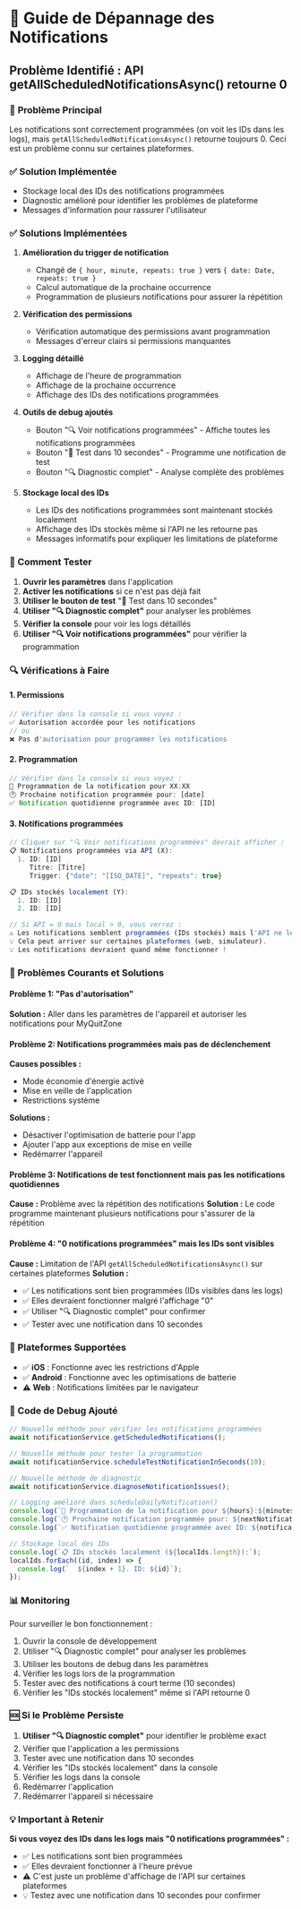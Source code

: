 # 🔔 Guide de Dépannage des Notifications

## Problème Identifié : API getAllScheduledNotificationsAsync() retourne 0

### 🚨 **Problème Principal**
Les notifications sont correctement programmées (on voit les IDs dans les logs), mais `getAllScheduledNotificationsAsync()` retourne toujours 0. Ceci est un problème connu sur certaines plateformes.

### ✅ **Solution Implémentée**
- Stockage local des IDs des notifications programmées
- Diagnostic amélioré pour identifier les problèmes de plateforme
- Messages d'information pour rassurer l'utilisateur

### ✅ Solutions Implémentées

1. **Amélioration du trigger de notification**
   - Changé de `{ hour, minute, repeats: true }` vers `{ date: Date, repeats: true }`
   - Calcul automatique de la prochaine occurrence
   - Programmation de plusieurs notifications pour assurer la répétition

2. **Vérification des permissions**
   - Vérification automatique des permissions avant programmation
   - Messages d'erreur clairs si permissions manquantes

3. **Logging détaillé**
   - Affichage de l'heure de programmation
   - Affichage de la prochaine occurrence
   - Affichage des IDs des notifications programmées

4. **Outils de debug ajoutés**
   - Bouton "🔍 Voir notifications programmées" - Affiche toutes les notifications programmées
   - Bouton "🧪 Test dans 10 secondes" - Programme une notification de test
   - Bouton "🔍 Diagnostic complet" - Analyse complète des problèmes

5. **Stockage local des IDs**
   - Les IDs des notifications programmées sont maintenant stockés localement
   - Affichage des IDs stockés même si l'API ne les retourne pas
   - Messages informatifs pour expliquer les limitations de plateforme

### 🧪 Comment Tester

1. **Ouvrir les paramètres** dans l'application
2. **Activer les notifications** si ce n'est pas déjà fait
3. **Utiliser le bouton de test** "🧪 Test dans 10 secondes"
4. **Utiliser "🔍 Diagnostic complet"** pour analyser les problèmes
5. **Vérifier la console** pour voir les logs détaillés
6. **Utiliser "🔍 Voir notifications programmées"** pour vérifier la programmation

### 🔍 Vérifications à Faire

#### 1. Permissions
```javascript
// Vérifier dans la console si vous voyez :
✅ Autorisation accordée pour les notifications
// ou
❌ Pas d'autorisation pour programmer les notifications
```

#### 2. Programmation
```javascript
// Vérifier dans la console si vous voyez :
🔔 Programmation de la notification pour XX:XX
🕐 Prochaine notification programmée pour: [date]
✅ Notification quotidienne programmée avec ID: [ID]
```

#### 3. Notifications programmées
```javascript
// Cliquer sur "🔍 Voir notifications programmées" devrait afficher :
📋 Notifications programmées via API (X):
  1. ID: [ID]
     Titre: [Titre]
     Trigger: {"date": "[ISO_DATE]", "repeats": true}

📋 IDs stockés localement (Y):
  1. ID: [ID]
  2. ID: [ID]

// Si API = 0 mais local > 0, vous verrez :
⚠️ Les notifications semblent programmées (IDs stockés) mais l'API ne les retourne pas.
💡 Cela peut arriver sur certaines plateformes (web, simulateur).
💡 Les notifications devraient quand même fonctionner !
```

### 🚨 Problèmes Courants et Solutions

#### Problème 1: "Pas d'autorisation"
**Solution :** Aller dans les paramètres de l'appareil et autoriser les notifications pour MyQuitZone

#### Problème 2: Notifications programmées mais pas de déclenchement
**Causes possibles :**
- Mode économie d'énergie activé
- Mise en veille de l'application
- Restrictions système

**Solutions :**
- Désactiver l'optimisation de batterie pour l'app
- Ajouter l'app aux exceptions de mise en veille
- Redémarrer l'appareil

#### Problème 3: Notifications de test fonctionnent mais pas les notifications quotidiennes
**Cause :** Problème avec la répétition des notifications
**Solution :** Le code programme maintenant plusieurs notifications pour s'assurer de la répétition

#### Problème 4: "0 notifications programmées" mais les IDs sont visibles
**Cause :** Limitation de l'API `getAllScheduledNotificationsAsync()` sur certaines plateformes
**Solution :** 
- ✅ Les notifications sont bien programmées (IDs visibles dans les logs)
- ✅ Elles devraient fonctionner malgré l'affichage "0"
- ✅ Utiliser "🔍 Diagnostic complet" pour confirmer
- ✅ Tester avec une notification dans 10 secondes

### 📱 Plateformes Supportées

- ✅ **iOS** : Fonctionne avec les restrictions d'Apple
- ✅ **Android** : Fonctionne avec les optimisations de batterie
- ⚠️ **Web** : Notifications limitées par le navigateur

### 🔧 Code de Debug Ajouté

```javascript
// Nouvelle méthode pour vérifier les notifications programmées
await notificationService.getScheduledNotifications();

// Nouvelle méthode pour tester la programmation
await notificationService.scheduleTestNotificationInSeconds(10);

// Nouvelle méthode de diagnostic
await notificationService.diagnoseNotificationIssues();

// Logging amélioré dans scheduleDailyNotification()
console.log(`🔔 Programmation de la notification pour ${hours}:${minutes}`);
console.log(`🕐 Prochaine notification programmée pour: ${nextNotification.toLocaleString()}`);
console.log(`✅ Notification quotidienne programmée avec ID: ${notificationId}`);

// Stockage local des IDs
console.log(`📋 IDs stockés localement (${localIds.length}):`);
localIds.forEach((id, index) => {
  console.log(`  ${index + 1}. ID: ${id}`);
});
```

### 📊 Monitoring

Pour surveiller le bon fonctionnement :
1. Ouvrir la console de développement
2. Utiliser "🔍 Diagnostic complet" pour analyser les problèmes
3. Utiliser les boutons de debug dans les paramètres
4. Vérifier les logs lors de la programmation
5. Tester avec des notifications à court terme (10 secondes)
6. Vérifier les "IDs stockés localement" même si l'API retourne 0

### 🆘 Si le Problème Persiste

1. **Utiliser "🔍 Diagnostic complet"** pour identifier le problème exact
2. Vérifier que l'application a les permissions
3. Tester avec une notification dans 10 secondes
4. Vérifier les "IDs stockés localement" dans la console
5. Vérifier les logs dans la console
6. Redémarrer l'application
7. Redémarrer l'appareil si nécessaire

### 💡 **Important à Retenir**

**Si vous voyez des IDs dans les logs mais "0 notifications programmées" :**
- ✅ Les notifications sont bien programmées
- ✅ Elles devraient fonctionner à l'heure prévue
- ⚠️ C'est juste un problème d'affichage de l'API sur certaines plateformes
- 💡 Testez avec une notification dans 10 secondes pour confirmer
